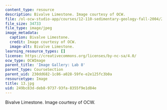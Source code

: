 ```yaml
---
content_type: resource
description: Bivalve Limestone. Image courtesy of OCW.
file: /ol-ocw-studio-app/courses/12-110-sedimentary-geology-fall-2004/249bc83ddeb8973793fa8355f9e1d84e_13.jpg
file_size: 34733
file_type: image/jpeg
image_metadata:
  caption: Bivalve Limestone.
  credit: Image courtesy of OCW.
  image-alt: Bivalve Limestone.
learning_resource_types: []
license: https://creativecommons.org/licenses/by-nc-sa/4.0/
ocw_type: OCWImage
parent_title: 'Image Gallery: Lab 8'
parent_type: CourseSection
parent_uid: 230dd682-1c86-a028-59fe-e2e125fc3b0a
resourcetype: Image
title: 13.jpg
uid: 249bc83d-deb8-9737-93fa-8355f9e1d84e
---
```

Bivalve Limestone. Image courtesy of OCW.